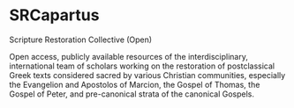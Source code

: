 # SRCapartus
Scripture Restoration Collective (Open)

Open access, publicly available resources of the interdisciplinary, international team of scholars working on the restoration of postclassical Greek texts considered sacred by various Christian communities, especially the Evangelion and Apostolos of Marcion, the Gospel of Thomas, the Gospel of Peter, and pre-canonical strata of the canonical Gospels.
